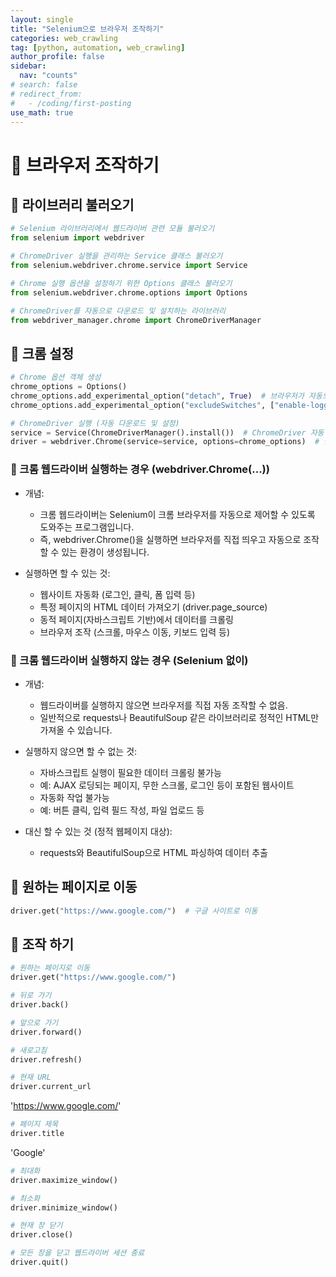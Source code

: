 ```yaml
---
layout: single
title: "Selenium으로 브라우저 조작하기"
categories: web_crawling
tag: [python, automation, web_crawling]
author_profile: false
sidebar:
  nav: "counts"
# search: false
# redirect_from:
#   - /coding/first-posting
use_math: true
---
```


# 👑 브라우저 조작하기

## 🍄 라이브러리 불러오기

```python
# Selenium 라이브러리에서 웹드라이버 관련 모듈 불러오기
from selenium import webdriver

# ChromeDriver 실행을 관리하는 Service 클래스 불러오기
from selenium.webdriver.chrome.service import Service

# Chrome 실행 옵션을 설정하기 위한 Options 클래스 불러오기
from selenium.webdriver.chrome.options import Options

# ChromeDriver를 자동으로 다운로드 및 설치하는 라이브러리
from webdriver_manager.chrome import ChromeDriverManager
```

## 🍄 크롬 설정

```python
# Chrome 옵션 객체 생성
chrome_options = Options()
chrome_options.add_experimental_option("detach", True)  # 브라우저가 자동으로 닫히지 않도록 설정
chrome_options.add_experimental_option("excludeSwitches", ["enable-logging"])  # 불필요한 로그 제거

# ChromeDriver 실행 (자동 다운로드 및 설정)
service = Service(ChromeDriverManager().install())  # ChromeDriver 자동 설치 및 실행
driver = webdriver.Chrome(service=service, options=chrome_options)  # 웹드라이버 실행
```

### 🍋 크롬 웹드라이버 실행하는 경우 (webdriver.Chrome(...))

- 개념:

  - 크롬 웹드라이버는 Selenium이 크롬 브라우저를 자동으로 제어할 수 있도록 도와주는 프로그램입니다.
  - 즉, webdriver.Chrome()을 실행하면 브라우저를 직접 띄우고 자동으로 조작할 수 있는 환경이 생성됩니다.

- 실행하면 할 수 있는 것:
  - 웹사이트 자동화 (로그인, 클릭, 폼 입력 등)
  - 특정 페이지의 HTML 데이터 가져오기 (driver.page_source)
  - 동적 페이지(자바스크립트 기반)에서 데이터를 크롤링
  - 브라우저 조작 (스크롤, 마우스 이동, 키보드 입력 등)

### 🍋 크롬 웹드라이버 실행하지 않는 경우 (Selenium 없이)

- 개념:

  - 웹드라이버를 실행하지 않으면 브라우저를 직접 자동 조작할 수 없음.
  - 일반적으로 requests나 BeautifulSoup 같은 라이브러리로 정적인 HTML만 가져올 수 있습니다.

- 실행하지 않으면 할 수 없는 것:

  - 자바스크립트 실행이 필요한 데이터 크롤링 불가능
  - 예: AJAX 로딩되는 페이지, 무한 스크롤, 로그인 등이 포함된 웹사이트
  - 자동화 작업 불가능
  - 예: 버튼 클릭, 입력 필드 작성, 파일 업로드 등

- 대신 할 수 있는 것 (정적 웹페이지 대상):
  - requests와 BeautifulSoup으로 HTML 파싱하여 데이터 추출

## 🍄 원하는 페이지로 이동

```python
driver.get("https://www.google.com/")  # 구글 사이트로 이동
```

## 🍄 조작 하기

```python
# 원하는 페이지로 이동
driver.get("https://www.google.com/")
```

```python
# 뒤로 가기
driver.back()
```

```python
# 앞으로 가기
driver.forward()
```

```python
# 새로고침
driver.refresh()
```

```python
# 현재 URL
driver.current_url
```

'https://www.google.com/'

```python
# 페이지 제목
driver.title
```

'Google'

```python
# 최대화
driver.maximize_window()
```

```python
# 최소화
driver.minimize_window()
```

```python
# 현재 창 닫기
driver.close()
```

```python
# 모든 창을 닫고 웹드라이버 세션 종료
driver.quit()
```
